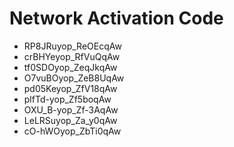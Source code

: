 # Network Activation Code
* RP8JRuyop_ReOEcqAw
* crBHYeyop_RfVuQqAw
* tf0SDOyop_ZeqJkqAw
* O7vuBOyop_ZeB8UqAw
* pd05Keyop_ZfV18qAw
* plfTd-yop_Zf5boqAw
* OXU_B-yop_Zf-3AqAw
* LeLRSuyop_Za_y0qAw
* cO-hWOyop_ZbTi0qAw